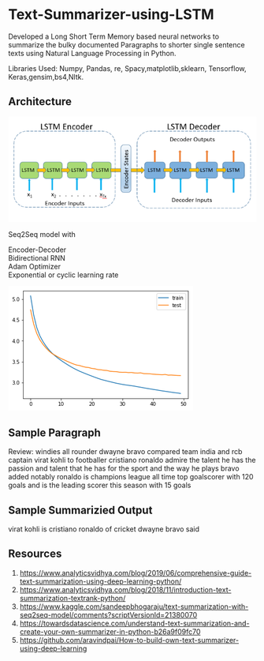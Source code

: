 # Text-Summarizer-using-LSTM
Developed a Long Short Term Memory based neural networks to summarize the bulky documented Paragraphs to shorter single sentence texts
using Natural Language Processing in Python.

Libraries Used: Numpy, Pandas, re, Spacy,matplotlib,sklearn, Tensorflow, Keras,gensim,bs4,Nltk.


## Architecture

![alt text](https://github.com/SaiKumarNerella/Text-Summarizer-using-LSTM/blob/master/Images/LSTM_Encoder_Decoder.png?raw=true)
 

Seq2Seq model with 

Encoder-Decoder<br>
Bidirectional RNN<br>
Adam Optimizer<br>
Exponential or cyclic learning rate <br>

![alt text](https://github.com/SaiKumarNerella/Text-Summarizer-using-LSTM/blob/master/Images/learning_curve.png?raw=true)



## Sample Paragraph
Review: windies all rounder dwayne bravo compared team india and rcb captain virat kohli to footballer cristiano ronaldo admire the talent he has 
the passion and talent that he has for the sport and the way he plays bravo added notably ronaldo is champions league all time top goalscorer 
with 120 goals and is the leading scorer this season with 15 goals

## Sample Summarizied Output
virat kohli is cristiano ronaldo of cricket dwayne bravo said


## Resources

1. https://www.analyticsvidhya.com/blog/2019/06/comprehensive-guide-text-summarization-using-deep-learning-python/
2. https://www.analyticsvidhya.com/blog/2018/11/introduction-text-summarization-textrank-python/
3. https://www.kaggle.com/sandeepbhogaraju/text-summarization-with-seq2seq-model/comments?scriptVersionId=21380070
4. https://towardsdatascience.com/understand-text-summarization-and-create-your-own-summarizer-in-python-b26a9f09fc70
5. https://github.com/aravindpai/How-to-build-own-text-summarizer-using-deep-learning
